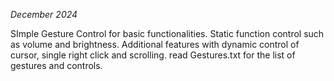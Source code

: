 _December 2024_

SImple Gesture Control for basic functionalities. 
Static function control such as volume and brightness.
Additional features with dynamic control of cursor, single right click and scrolling. read Gestures.txt for the list of gestures and controls.
